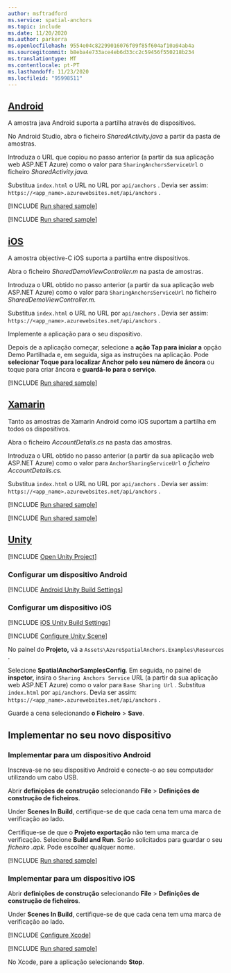 ```yaml
---
author: msftradford
ms.service: spatial-anchors
ms.topic: include
ms.date: 11/20/2020
ms.author: parkerra
ms.openlocfilehash: 9554e04c82299016076f09f85f604af10a94ab4a
ms.sourcegitcommit: b8eba4e733ace4eb6d33cc2c59456f550218b234
ms.translationtype: MT
ms.contentlocale: pt-PT
ms.lasthandoff: 11/23/2020
ms.locfileid: "95998511"
---
```

## <a name="android"></a>[Android](#tab/Android)

A amostra java Android suporta a partilha através de dispositivos.

No Android Studio, abra o ficheiro *SharedActivity.java* a partir da pasta de amostras. 

Introduza o URL que copiou no passo anterior (a partir da sua aplicação web ASP.NET Azure) como o valor para `SharingAnchorsServiceUrl` o ficheiro *SharedActivity.java.* 

Substitua `index.html` o URL no URL por `api/anchors` . Devia ser assim: `https://<app_name>.azurewebsites.net/api/anchors` .

[!INCLUDE [Run shared sample](spatial-anchors-deploy-sample.md)]

[!INCLUDE [Run shared sample](spatial-anchors-run-sample.md)]

## <a name="ios"></a>[iOS](#tab/iOS)

A amostra objective-C iOS suporta a partilha entre dispositivos.

Abra o ficheiro *SharedDemoViewController.m* na pasta de amostras. 

Introduza o URL obtido no passo anterior (a partir da sua aplicação web ASP.NET Azure) como o valor para `SharingAnchorsServiceUrl` no ficheiro *SharedDemoViewController.m.* 

Substitua `index.html` o URL no URL por `api/anchors` . Devia ser assim: `https://<app_name>.azurewebsites.net/api/anchors` .

Implemente a aplicação para o seu dispositivo. 

Depois de a aplicação começar, selecione a **ação Tap para iniciar a** opção Demo Partilhada e, em seguida, siga as instruções na aplicação. Pode **selecionar Toque para localizar Anchor pelo seu número de âncora** ou toque para criar âncora e **guardá-lo para o serviço**.

[!INCLUDE [Run shared sample](spatial-anchors-run-sample.md)]

## <a name="xamarin"></a>[Xamarin](#tab/Xamarin)

Tanto as amostras de Xamarin Android como iOS suportam a partilha em todos os dispositivos.

Abra o ficheiro *AccountDetails.cs* na pasta das amostras. 

Introduza o URL obtido no passo anterior (a partir da sua aplicação web ASP.NET Azure) como o valor para `AnchorSharingServiceUrl` o *ficheiro AccountDetails.cs.* 

Substitua `index.html` o URL no URL por `api/anchors` . Devia ser assim: `https://<app_name>.azurewebsites.net/api/anchors` .

[!INCLUDE [Run shared sample](spatial-anchors-deploy-sample.md)]

[!INCLUDE [Run shared sample](spatial-anchors-run-sample.md)]

## <a name="unity"></a>[Unity](#tab/Unity)

[!INCLUDE [Open Unity Project](spatial-anchors-open-unity-project.md)]

### <a name="set-up-an-android-device"></a>Configurar um dispositivo Android

[!INCLUDE [Android Unity Build Settings](spatial-anchors-unity-android-build-settings.md)]

### <a name="set-up-an-ios-device"></a>Configurar um dispositivo iOS

[!INCLUDE [iOS Unity Build Settings](spatial-anchors-unity-ios-build-settings.md)]

[!INCLUDE [Configure Unity Scene](spatial-anchors-unity-configure-scene.md)]

No painel do **Projeto,** vá a `Assets\AzureSpatialAnchors.Examples\Resources` . 

Selecione **SpatialAnchorSamplesConfig**. Em seguida, no painel de **inspetor,** insira o `Sharing Anchors Service` URL (a partir da sua aplicação web ASP.NET Azure) como o valor para `Base Sharing Url` . Substitua `index.html` por `api/anchors`. Devia ser assim: `https://<app_name>.azurewebsites.net/api/anchors` .

Guarde a cena selecionando **o Ficheiro**  >  **Save**.

## <a name="deploy-to-your-device"></a>Implementar no seu novo dispositivo

### <a name="deploy-to-an-android-device"></a>Implementar para um dispositivo Android

Inscreva-se no seu dispositivo Android e conecte-o ao seu computador utilizando um cabo USB.

Abrir **definições de construção** selecionando **File**  >  **Definições de construção de ficheiros**.

Under **Scenes In Build**, certifique-se de que cada cena tem uma marca de verificação ao lado.

Certifique-se de que o **Projeto exportação** não tem uma marca de verificação. Selecione **Build and Run**. Serão solicitados para guardar o seu *ficheiro .apk.* Pode escolher qualquer nome.

[!INCLUDE [Run shared sample](spatial-anchors-run-sample.md)]

### <a name="deploy-to-an-ios-device"></a>Implementar para um dispositivo iOS

Abrir **definições de construção** selecionando **File**  >  **Definições de construção de ficheiros**.

Under **Scenes In Build**, certifique-se de que cada cena tem uma marca de verificação ao lado.

[!INCLUDE [Configure Xcode](spatial-anchors-unity-ios-xcode.md)]

[!INCLUDE [Run shared sample](spatial-anchors-run-sample.md)]

No Xcode, pare a aplicação selecionando **Stop**.
